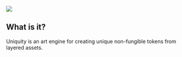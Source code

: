![](https://i.imgur.com/u5Zthbp.png)

## What is it?
Uniquity is an art engine for creating unique non-fungible tokens from layered assets.
